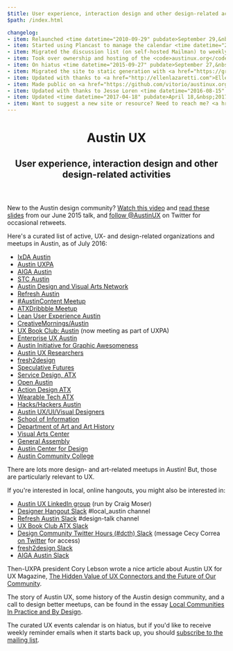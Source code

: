 ```yaml
---
$title: User experience, interaction design and other design-related activities in Austin, TX
$path: /index.html

changelog:
- item: Relaunched <time datetime="2010-09-29" pubdate>September 29,&nbsp;2010</time>
- item: Started using Plancast to manage the calendar <time datetime="2011-04-10" pubdate>April 10,&nbsp;2011</time>
- item: Migrated the discussion list (on self-hosted Mailman) to weekly reminders only (on MailChimp) <time datetime="2015-08-15" pubdate>August 15,&nbsp;2015</time>
- item: Took over ownership and hosting of the <code>austinux.org</code> domain <time datetime="2015-08-22" pubdate>August 22,&nbsp;2015</time>
- item: On hiatus <time datetime="2015-09-27" pubdate>September 27,&nbsp;2015</time>
- item: Migrated the site to static generation with <a href="https://grow.io">Grow</a> <time datetime="2016-07-28" pubdate>July 28,&nbsp;2016</time>
- item: Updated with thanks to <a href="http://ellenlazaretti.com">Ellen Lazaretti</a> <time datetime="2016-07-28" pubdate>July 28,&nbsp;2016</time>
- item: Made public on <a href="https://github.com/vitorio/austinux.org">GitHub</a> <time datetime="2016-07-28" pubdate>July 28,&nbsp;2016</time>
- item: Updated with thanks to Jesse Loren <time datetime="2016-08-15" pubdate>August 15,&nbsp;2016</time>
- item: Updated <time datetime="2017-04-18" pubdate>April 18,&nbsp;2017</time>
- item: Want to suggest a new site or resource? Need to reach me? <a href="https://gitreports.com/issue/vitorio/austinux.org">Fill out this form</a>
---
```

<header>
<hgroup>
<h1>Austin UX</h1>
<h2>User experience, interaction design and other design-related activities</h2>
</hgroup>
</header>

<span class="highlight">New to the Austin design community?</span> [Watch this video](https://www.youtube.com/watch?v=Q_0J8K--9XI) and [read these slides](http://vi.to/intro-austin-design-jun-2015) from our June 2015 talk, and <a class="twitter-follow-button" href="https://twitter.com/AustinUX" data-show-count="false">follow @AustinUX</a> on Twitter for occasional retweets.

Here's a curated list of active, UX- and design-related organizations and meetups in Austin, as of July 2016:

- [IxDA Austin](http://ixdaaustin.ning.com/)
- [Austin UXPA](http://www.meetup.com/Austin-User-Experience-Professionals-Association/)
- [AIGA Austin](http://austin.aiga.org)
- [STC Austin](http://www.stcaustin.org)
- [Austin Design and Visual Arts Network](http://www.meetup.com/ADVAnet/)
- [Refresh Austin](http://www.refreshaustin.org)
- [#AustinContent Meetup](http://www.meetup.com/Austin-Content/)
- [ATXDribbble Meetup](https://twitter.com/atxdribbble)
- [Lean User Experience Austin](http://www.meetup.com/luxatx/)
- [CreativeMornings/Austin](https://creativemornings.com/cities/atx)
- [UX Book Club: Austin](https://www.facebook.com/groups/43317710317/) (now meeting as part of UXPA)
- [Enterprise UX Austin](http://www.meetup.com/Enterprise-UX-Austin/)
- [Austin Initiative for Graphic Awesomeness](http://www.austininitiativeforgraphicawesomeness.com)
- [Austin UX Researchers](https://www.facebook.com/groups/740578259350169/)
- [fresh2design](http://fresh2design.com)
- [Speculative Futures](http://www.meetup.com/ATX-Speculative-Futures/)
- [Service Design, ATX](http://www.meetup.com/Service-Design-ATX/)
- [Open Austin](http://www.meetup.com/Open-Austin/)
- [Action Design ATX](http://www.meetup.com/action_design_ATX/)
- [Wearable Tech ATX](http://www.meetup.com/Wearable-Tech-ATX/)
- [Hacks/Hackers Austin](http://www.meetup.com/Hacks-Hackers-Austin/)
- [Austin UX/UI/Visual Designers](https://www.facebook.com/groups/408757622519801)
- [School of Information](https://www.ischool.utexas.edu/about/calendars)
- [Department of Art and Art History](http://art.utexas.edu/calendar)
- [Visual Arts Center](http://utvac.org/programs/calendar)
- [General Assembly](https://generalassemb.ly/education)
- [Austin Center for Design](http://www.ac4d.com)
- [Austin Community College](http://sites.austincc.edu/viscom/)

There are lots more design- and art-related meetups in Austin! But, those are particularly relevant to UX.

If you're interested in local, online hangouts, you might also be interested in:

- [Austin UX LinkedIn group](https://www.linkedin.com/groups/1224467) (run by Craig Moser)
- [Designer Hangout Slack](https://www.designerhangout.co) #local_austin channel
- [Refresh Austin Slack](http://slack.refreshaustin.org) #design-talk channel
- [UX Book Club ATX Slack](https://uxbookclubatx.herokuapp.com)
- [Design Community Twitter Hours (#dcth) Slack](https://dcth.slack.com) (message Cecy Correa [on Twitter](https://twitter.com/cecycorrea) for access)
- [fresh2design Slack](https://docs.google.com/forms/d/e/1FAIpQLSfrEIQE_0Ta-Uy_nsax4CXNlZUPnGWcCtvgLeclOqQ1X7wYQg/viewform?c=0&w=1)
- [AIGA Austin Slack](https://aiga-austin-slack.herokuapp.com)

Then-UXPA president Cory Lebson wrote a nice article about Austin UX for UX Magazine, [The Hidden Value of UX Connectors and the Future of Our Community](http://uxmag.com/articles/the-hidden-value-of-ux-connectors-and-the-future-of-our-community).

The story of Austin UX, some history of the Austin design community, and a call to design better meetups, can be found in the essay [Local Communities In Practice and By Design](http://vitor.io/local-communities-in-practice-and-by-design).

<span class="highlight">The curated UX events calendar is on hiatus</span>, but if you'd like to receive weekly reminder emails when it starts back up, you should <span class="highlight">[subscribe to the mailing list](http://eepurl.com/bwa_Gr)</span>.
